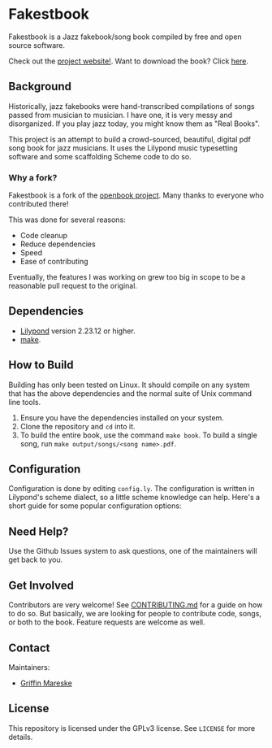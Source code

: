 # Fakestbook

Fakestbook is a Jazz fakebook/song book compiled by free and open source software. 

Check out the [project website!](TODO).
Want to download the book? Click [here](TODO).

## Background

Historically, jazz fakebooks were hand-transcribed compilations of songs passed from musician to musician.
I have one, it is very messy and disorganized.
If you play jazz today, you might know them as "Real Books". 

This project is an attempt to build a crowd-sourced, beautiful, digital pdf song book for jazz musicians.
It uses the Lilypond music typesetting software and some scaffolding Scheme code to do so.

### Why a fork?
Fakestbook is a fork of the [openbook project](https://github.com/veltzer/openbook). 
Many thanks to everyone who contributed there!

This was done for several reasons:
- Code cleanup
- Reduce dependencies
- Speed
- Ease of contributing

Eventually, the features I was working on grew too big in scope to be a reasonable pull request to the original.


## Dependencies

- [Lilypond](lilypond.org) version 2.23.12 or higher.
- [make](https://www.gnu.org/software/make/).

## How to Build

Building has only been tested on Linux. 
It should compile on any system that has the above dependencies and the normal suite of Unix command line tools.

1. Ensure you have the dependencies installed on your system.
2. Clone the repository and `cd` into it.
3. To build the entire book, use the command `make book`. To build a single song, run `make output/songs/<song name>.pdf`.


## Configuration

Configuration is done by editing `config.ly`.
The configuration is written in Lilypond's scheme dialect, so a little scheme knowledge can help.
Here's a short guide for some popular configuration options:



## Need Help?

Use the Github Issues system to ask questions, one of the maintainers will get back to you.

## Get Involved

Contributors are very welcome! See [CONTRIBUTING.md](CONTRIBUTING.md) for a guide on how to do so.
But basically, we are looking for people to contribute code, songs, or both to the book.
Feature requests are welcome as well. 

## Contact

Maintainers:
- [Griffin Mareske](mailto:gmareske@gmail.com)

## License

This repository is licensed under the GPLv3 license.
See `LICENSE` for more details.
